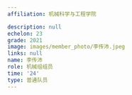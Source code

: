 ```yaml
---
affiliation: 机械科学与工程学院

description: null
echelon: 23
grade: 2021
image: images/member_photo/李传沛.jpeg
links: null
name: 李传沛
role: 机械组组员
time: '24'
type: 普通队员
---
```

